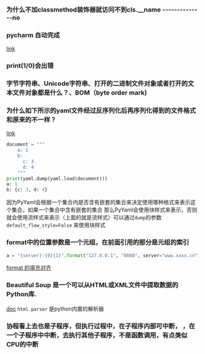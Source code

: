 ### 为什么不加classmethod装饰器就访问不到cls.__name --------------no
### pycharm 自动完成
[link](https://blog.csdn.net/migming/article/details/109978585)
### print(1/0)会出错
### 字节字符串、Unicode字符串、打开的二进制文件对象或者打开的文本文件对象都是什么？、BOM（byte order mark)
### 为什么如下所示的yaml文件经过反序列化后再序列化得到的文件格式和原来的不一样？
[link](https://blog.csdn.net/swinfans/article/details/88770119)
```python
document = """
    a: 1
    b:
      c: 3
      d: 4
    """
print(yaml.dump(yaml.load(document)))
a: 1
b: {c: 3, d: 4}
```
因为PyYaml会根据一个集合内是否含有嵌套的集合来决定使用哪种格式来表示这个集合，如果一个集合中含有嵌套的集合
那么PyYaml会使用块样式来表示，否则就会使用流样式来表示（上面的就是流样式）可以通过`dump`的参数`default_flow_style=False`
来使用块样式


### format中的**位置参数**是一个元组，在前面引用的部分是元组的索引
```python
a = "{server}:{0}{1}".format("127.0.0.1", "8080", server="www.xxxx.cn")
```
[format 的填充对齐](https://www.cnblogs.com/lvcm/p/8859225.html)

### Beautiful Soup 是一个可以从HTML或XML文件中提取数据的Python库.
[doc](https://beautifulsoup.readthedocs.io/zh_CN/v4.4.0/)
`html.parser` 是python内置的解析器

### 协程看上去也是子程序，但执行过程中，在子程序内部可中断， ，在一个子程序中中断，去执行其他子程序，不是函数调用，有点类似CPU的中断